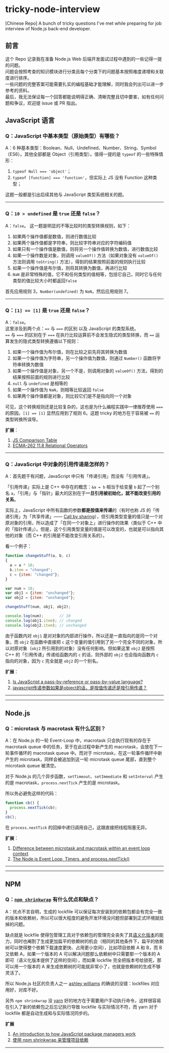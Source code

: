# tricky-node-interview
[Chinese Repo] A bunch of tricky questions I've met while preparing for job interview of Node.js back-end developer.

## 前言
这个 Repo 记录我在准备 Node.js Web 后端开发面试过程中遇到的一些记得一提的问题。     
问题会按照考查的知识模块进行分类且每个分类下的问题基本按照难度递增和关联度进行排序。           
一些问题的完整答案可能需要扎实的编程基础才能理解，同时我会列出可以进一步参考的资料。        
最后，我无法保证每一个回答都能说明得正确、清晰完整且切中要害，如有任何问题和争议，欢迎提 issue 或 PR 指出。       

## JavaScript 语言

### Q：JavaScript 中基本类型（原始类型）有哪些？               
A：6 种基本类型：Boolean、Null、Undefined、Number、String、Symbol（ES6）。其他全部都是 Object（引用类型）。值得一提的是 `typeof` 的一些特殊情形：

1. `typeof Null === 'object'`；
2. `typeof [function] === 'function'`，但实际上 JS 没有 Function 这种类型；

这题一般都是引出后续其他与 JavaScript 类型系统相关的题。

---

### Q：`10 > undefined` 是 `true` 还是 `false`？         
A：`false`。
这一题是明显的不等比较时的类型转换规则，如下：

1. 如果两个操作值都是数值，则进行数值比较
2. 如果两个操作值都是字符串，则比较字符串对应的字符编码值
3. 如果只有一个操作值是数值，则将另一个操作值转换为数值，进行数值比较
4. 如果一个操作数是对象，则调用 `valueOf()` 方法（如果对象没有 `valueOf()` 方法则调用 `toString()` 方法），得到的结果按照前面的规则执行比较
5. 如果一个操作值是布尔值，则将其转换为数值，再进行比较
7. `NaN` 是非常特殊的值，它不和任何类型的值相等，包括它自己，同时它与任何类型的值比较大小时都返回`false`

首先应用规则 3，`Number(undefined)` 为 `NaN`，然后应用规则 7。

---

### Q：`[1] == [1]` 是 `true` 还是 `false`？    
A：`false`。    
这里涉及到两个点：`==` 与 `===` 的区别 以及 JavaScript 的类型系统。     
`==` 与 `===` 的区别在于 `===` 在执行比较运算前不会发生隐式的类型转换，而 `==` 运算发生的隐式类型转换遵循以下规则：

1. 如果一个操作值为布尔值，则在比较之前先将其转换为数值
2. 如果一个操作值为字符串，另一个操作值为数值，则通过 `Number()` 函数将字符串转换为数值
3. 如果一个操作值是对象，另一个不是，则调用对象的 `valueOf()` 方法，得到的结果按照前面的规则进行比较
4. `null` 与 `undefined` 是相等的
5. 如果一个操作值为 `NaN`，则相等比较返回 `false`
6. 如果两个操作值都是对象，则比较它们是不是指向同一个对象

可见，这个转换规则还是比较复杂的，这也是为什么编程实践中一律推荐使用 `===` 的原因。`[1] == [1]` 显然应用到了规则 6。这题 tricky 的地方在于容易被 `==` 的类型转换所误导。

**扩展**：
1. [JS Comparison Table](https://dorey.github.io/JavaScript-Equality-Table/)
2. [ECMA-262 11.8 Relational Operators](http://www.ecma-international.org/ecma-262/5.1/#sec-11.8)

---

### Q：JavaScript 中对象的引用传递是怎样的？               
A：首先题干有问题，JavaScript 中只有「传递引用」而没有「引用传递」。

「引用传递」实际上是 C++ 中存在的概念：`&a = b` 相当于给变量 `b` 起了一个别名 `a`，「引用」与「指针」最大的区别在于**一旦引用被初始化，就不能改变引用的关系**。

实际上，JavaScript 中所有函数的参数**都是按值来传递**的（有时也称 JS 的「传递引用」为「共享传递」—— [Call by sharing](https://en.wikipedia.org/wiki/Evaluation_strategy#Call_by_sharing)），但引用类型变量的值只是一个对原对象的引用，所以造成了「在同一个对象上」进行操作的效果（类似于 C++ 中的「指针传递」）。但是，这个引用类型变量的值是可以改变的，也就是可以指向其他的对象（而 C++ 的引用是不能改变引用关系的）。

看一个例子：
```js
function changeStuff(a, b, c)
{
  a = a * 10;
  b.item = "changed";
  c = {item: "changed"};
}

var num = 10;
var obj1 = {item: "unchanged"};
var obj2 = {item: "unchanged"};

changeStuff(num, obj1, obj2);

console.log(num);       // 10
console.log(obj1.item); // changed
console.log(obj2.item); // unchanged
```
由于函数内对 `obj1` 是对对象的内部进行操作，所以还是一直指向的是同一个对象，而 `obj2` 在函数中直接把 `c` 这个变量的值引用到了另一个完全不同的对象，所以对原对象（`obj2` 所引用到的对象）没有任何影响。但如果这里 `obj2` 是按照 C++ 的「引用传递」传递给函数内的 `c` 的话，则外部的 `obj2` 也会指向函数内 `c` 指向的对象，因为 `c` 完全就是 `obj2` 的一个别名。

**扩展**：
1. [Is JavaScript a pass-by-reference or pass-by-value language?](http://stackoverflow.com/questions/518000/is-javascript-a-pass-by-reference-or-pass-by-value-language)
2. [javascript传递参数如果是object的话，是按值传递还是按引用传递？](https://www.zhihu.com/question/27114726)

---
---

## Node.js

### Q：microtask 与 macrotask 有什么区别？                
A：在 Node.js 的一轮 Event-Loop 中，macrotask 只会执行现有的存在于 macrotask queue 中的任务，至于在此过程中新产生的 macrotask，会放在下一轮事件循环的 macrotask queue 中。而对于 microtask，在这一轮事件循环中新产生的 microtask，同样会被追加到这一轮 microtask queue 尾部，直到整个 microtask queue 被清空。

对于 Node.js 的几个异步函数，`setTimeout`、`setImmediate` 和 `setInterval` 产生的是 macrotask，`process.nextTick` 产生的是 microtask。

所以务必避免这样的代码：
```js
function cb() {
  process.nextTick(cb);
}
cb();
```
在 `process.nextTick` 的回掉中递归调用自己，这跟直接把线程阻塞无异。

**扩展**：
1. [Difference between microtask and macrotask within an event loop context](http://stackoverflow.com/questions/25915634/difference-between-microtask-and-macrotask-within-an-event-loop-context)
2. [The Node.js Event Loop, Timers, and process.nextTick()](https://nodejs.org/en/docs/guides/event-loop-timers-and-nexttick/)

---
---

## NPM

### Q：[`npm shrinkwrap`](https://docs.npmjs.com/cli/shrinkwrap) 有什么优点和缺点？
A：优点不言自明，生成的 lockfile 可以保证每次安装到的依赖包都会有完全一致的版本和依赖树，所以可以很大程度的避免开发环境没问题但部署到正式环境就挂掉的问题。

缺点就是 lockfile 使得包管理工具对于依赖包的管理完全丧失了其[语义化版本](https://docs.npmjs.com/getting-started/semantic-versioning)的能力，同时也阉割了生成更加扁平的依赖树的机会（相同的其他条件下，扁平的依赖树可以使得整个依赖下载速度更快、占用更小空间），比如项目依赖 A 和 B，而 B 又依赖 A，如果一个版本的 A 可以解决问题那么依赖树中只需要那一个版本的 A 即可（语义化版本提供了这样的空间），而如果 lockfile 完全把版本号给锁死，那可以用一个版本的 A 来生成依赖树的可能就非常小了，也就是依赖树的生成不够灵活了。

所以 Node.js 社区的负责人之一 [ashley williams](https://medium.com/@ag_dubs) 的确说的没错：lockfiles 对应用好，对库不好。

另外 `npm shrinkwrap` 没 [yarn](https://yarnpkg.com/) 好的地方在于需要用户手动执行命令，这样很容易在引入了新的依赖包之后忘记执行导致 lockfile 与实际情况不符，而 yarn 对于 lockfile 都是自动生成和与实际情况同步的。

**扩展**
1. [An introduction to how JavaScript package managers work](https://medium.freecodecamp.com/javascript-package-managers-101-9afd926add0a)
2. [使用 npm shrinkwrap 来管理项目依赖](http://tech.meituan.com/npm-shrinkwrap.html)

---
